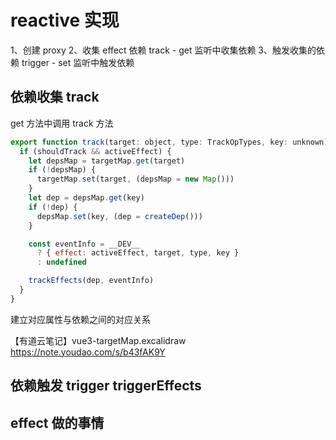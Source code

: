# reactive 实现
1、创建 proxy
2、收集 effect 依赖 track - get 监听中收集依赖
3、触发收集的依赖 trigger - set 监听中触发依赖







## 依赖收集 track

get 方法中调用 track 方法
```javascript
export function track(target: object, type: TrackOpTypes, key: unknown) {
  if (shouldTrack && activeEffect) {
    let depsMap = targetMap.get(target)
    if (!depsMap) {
      targetMap.set(target, (depsMap = new Map()))
    }
    let dep = depsMap.get(key)
    if (!dep) {
      depsMap.set(key, (dep = createDep()))
    }

    const eventInfo = __DEV__
      ? { effect: activeEffect, target, type, key }
      : undefined

    trackEffects(dep, eventInfo)
  }
}
```
建立对应属性与依赖之间的对应关系

【有道云笔记】vue3-targetMap.excalidraw
https://note.youdao.com/s/b43fAK9Y

## 依赖触发 trigger triggerEffects


## effect 做的事情

